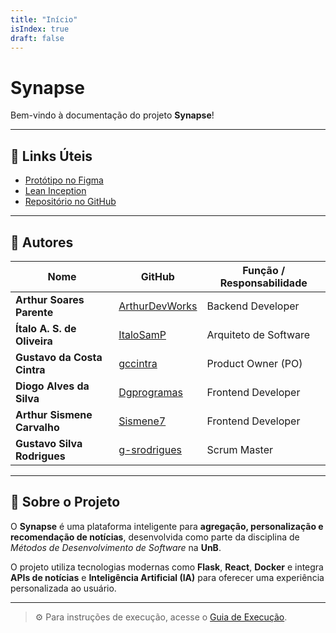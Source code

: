 ```yaml
---
title: "Início"
isIndex: true
draft: false
---
```


# Synapse

Bem-vindo à documentação do projeto **Synapse**!  

---

## 🔗 Links Úteis

- [Protótipo no Figma](https://www.figma.com/design/SxR5ObmFxAvHzOs1Jw0AnY/Prot%C3%B3tipos?node-id=0-1&t=MguUSpJBo5u3gB9V-1)  
- [Lean Inception](https://www.figma.com/board/qob1Oi0suKGhkMU3ag3sD2/Lean-Inception?node-id=0-1&t=lH5c0CJxaFEqLAbm-1)  
- [Repositório no GitHub](https://github.com/unb-mds/2025-2-NewsHub)  

---

## 👥 Autores

| Nome                          | GitHub                                                | Função / Responsabilidade   |
|-------------------------------|------------------------------------------------------|-----------------------------|
| **Arthur Soares Parente**     | [ArthurDevWorks](https://github.com/ArthurDevWorks)  | Backend Developer           |
| **Ítalo A. S. de Oliveira**   | [ItaloSamP](https://github.com/ItaloSamP)            | Arquiteto de Software       |
| **Gustavo da Costa Cintra**   | [gccintra](https://github.com/gccintra)              | Product Owner (PO)          |
| **Diogo Alves da Silva**      | [Dgprogramas](https://github.com/Dgprogramas)        | Frontend Developer          |
| **Arthur Sismene Carvalho**   | [Sismene7](https://github.com/Sismene7)              | Frontend Developer          |
| **Gustavo Silva Rodrigues**   | [g-srodrigues](https://github.com/g-srodrigues)      | Scrum Master                |

---

## 📖 Sobre o Projeto

O **Synapse** é uma plataforma inteligente para **agregação, personalização e recomendação de notícias**, desenvolvida como parte da disciplina de *Métodos de Desenvolvimento de Software* na **UnB**.  

O projeto utiliza tecnologias modernas como **Flask**, **React**, **Docker** e integra **APIs de notícias** e **Inteligência Artificial (IA)** para oferecer uma experiência personalizada ao usuário.  

---

> ⚙️ Para instruções de execução, acesse o [Guia de Execução](./guia/).
